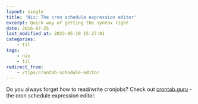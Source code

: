 ```yaml
---
layout: single
title: 'Nix: The cron schedule expression editor'
excerpt: Quick way of getting the syntax right
date: 2016-07-25
last_modified_at: 2023-05-10 15:27:01
categories:
    - til
tags:
    - nix
    - til
redirect_from:
    - /tips/crontab-schedule-editor
---
```


Do you always forget how to read/write cronjobs?
Check out [crontab.guru](http://crontab.guru/) - the cron schedule expression editor.

